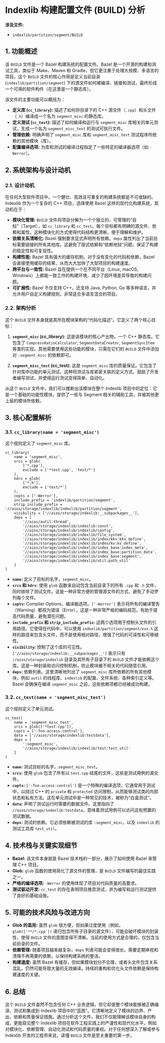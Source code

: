 
# Indexlib 构建配置文件 (BUILD) 分析

**涉及文件:**

*   `indexlib/partition/segment/BUILD`

## 1. 功能概述

该 `BUILD` 文件是一个 Bazel 构建系统的配置文件。Bazel 是一个开源的构建和测试工具，类似于 Make、Maven 和 Gradle，但它更注重于处理大规模、多语言的项目。这个 `BUILD` 文件的核心作用是定义当前目录 (`indexlib/partition/segment`) 下的源文件如何被编译、链接和测试，最终形成一个可用的软件构件（在这里是一个静态库）。

该文件的主要功能可以概括为：

*   **定义库 (`cc_library`):** 描述了如何将目录下的 C++ 源文件（`.cpp`）和头文件（`.h`）编译成一个名为 `segment_misc` 的静态库。
*   **定义测试 (`cc_test`):** 描述了如何编译和运行与 `segment_misc` 库相关的单元测试，生成一个名为 `segment_misc_test` 的测试可执行文件。
*   **管理依赖:** 明确声明了 `segment_misc` 库和 `segment_misc_test` 测试程序所依赖的其他模块（库）。
*   **配置编译选项:** 为库和测试的编译过程指定了一些特定的编译器选项（如 `-Werror`）。

## 2. 系统架构与设计动机

### 2.1. 设计动机

在任何大型软件项目中，一个健壮、高效且可重复的构建系统都是不可或缺的。Indexlib 作为一个复杂的 C++ 项目，选择使用 Bazel 这样的现代化构建系统，其动机在于：

*   **模块化管理:** `BUILD` 文件将项目分解为一个个独立的、可管理的“目标”（Target），如 `cc_library` 和 `cc_test`。每个目标都有明确的源文件、依赖和属性。这种模块化的方式使得代码结构更清晰，便于理解和维护。
*   **依赖关系清晰化:** Bazel 强制要求显式声明所有依赖。`deps` 属性列出了当前目标需要链接的所有其他库。这避免了隐式依赖和“依赖地狱”问题，保证了构建的稳定性和可复现性。
*   **构建性能:** Bazel 具有强大的缓存机制。对于没有变化的代码和依赖，Bazel 会直接使用缓存的结果，从而大大加快了大型项目的构建速度。
*   **跨平台与一致性:** Bazel 旨在提供一个在不同平台（Linux, macOS, Windows）上都能一致工作的构建环境，减少了因环境差异导致的构建问题。
*   **可扩展性:** Bazel 不仅支持 C++，还支持 Java, Python, Go 等多种语言，并允许用户自定义构建规则，非常适合多语言混合的项目。

### 2.2. 架构分析

这个 `BUILD` 文件本身就是其所在模块架构的“代码化描述”。它定义了两个核心目标：

1.  **`segment_misc` (cc_library):** 这是该模块的核心产出物，一个 C++ 静态库。它包含了 `CompressRatioCalculator`, `SegmentDataCreator`, `SegmentSyncItem` 等类的实现。其他需要使用这些功能的模块，只需在它们的 `BUILD` 文件中添加对 `:segment_misc` 的依赖即可。

2.  **`segment_misc_test` (cc_test):** 这是 `segment_misc` 库的质量保证。它包含了针对库中功能的单元测试。这种将测试与库紧密关联的定义方式，鼓励了开发者编写测试，并使得运行测试变得简单、自动化。

从这个 `BUILD` 文件中，我们可以推断出该模块在整个 Indexlib 项目中的定位：它是一个基础的功能性模块，提供了一些与 Segment 相关的辅助工具，并被其他更上层的模块所依赖。

## 3. 核心配置解析

### 3.1. `cc_library(name = 'segment_misc')`

这个规则定义了 `segment_misc` 库。

```bazel
cc_library(
    name = 'segment_misc',
    srcs = glob(
        ['*.cpp'],
        exclude = ['*test.cpp', 'test/*']
    ),
    hdrs = glob(
        ['*.h'],
        exclude = ['test/*']
    ),
    copts = ['-Werror'],
    include_prefix = 'indexlib/partition/segment',
    strip_include_prefix = '//aios/storage/indexlib/indexlib/partition/segment',
    visibility = ['//aios/storage/indexlib:__subpackages__'],
    deps = [
        '//aios/autil:thread',
        '//aios/storage/indexlib/indexlib:const',
        '//aios/storage/indexlib/indexlib/config',
        '//aios/storage/indexlib/indexlib/file_system',
        '//aios/storage/indexlib/indexlib/index/kkv:kkv_define',
        '//aios/storage/indexlib/indexlib/index/kv:kv_define',
        '//aios/storage/indexlib/indexlib/index_base:index_meta',
        '//aios/storage/indexlib/indexlib/index_base:partition_data',
        '//aios/storage/indexlib/indexlib/index_base:segment',
        '//aios/storage/indexlib/indexlib/util:path_util'
    ]
)
```

*   **`name`:** 定义了目标的名字，`segment_misc`。
*   **`srcs` 和 `hdrs`:** 使用 `glob` 函数来自动包含当前目录下的所有 `.cpp` 和 `.h` 文件，同时排除了测试文件。这是一种非常方便的管理源文件的方式，避免了手动罗列每个文件。
*   **`copts`:** Compiler Options，编译器选项。`['-Werror']` 表示将所有的编译警告（Warning）都视为错误（Error），这是一种非常严格的编码规范，有助于提高代码质量，避免潜在问题。
*   **`include_prefix` 和 `strip_include_prefix`:** 这两个选项用于控制头文件的引用路径。它使得在代码中，可以使用 `indexlib/partition/segment/xxx.h` 这样的路径来包含头文件，而不是使用相对路径，增强了代码的可读性和可移植性。
*   **`visibility`:** 控制了这个库的可见性。`['//aios/storage/indexlib:__subpackages__']` 表示只有 `//aios/storage/indexlib` 目录及其所有子目录下的 `BUILD` 文件才能依赖这个库。这是一种封装和访问控制机制，防止模块被不相关的代码随意引用。
*   **`deps`:** 依赖列表。这里清晰地列出了 `segment_misc` 库所依赖的所有其他模块，例如 `autil` 的线程库、`indexlib` 的配置、文件系统、各种索引定义等。Bazel 会确保在编译 `segment_misc` 之前，这些依赖项都已经被成功构建。

### 3.2. `cc_test(name = 'segment_misc_test')`

这个规则定义了单元测试。

```bazel
cc_test(
    name = 'segment_misc_test',
    srcs = glob(['*test.cpp']),
    copts = ['-fno-access-control'],
    data = ['//aios/storage/indexlib:testdata'],
    deps = [
        ':segment_misc',
        '//aios/storage/indexlib/indexlib/test:test_util'
    ]
)
```

*   **`name`:** 测试目标的名字，`segment_misc_test`。
*   **`srcs`:** 使用 `glob` 包含了所有以 `test.cpp` 结尾的文件，这些是测试用例的源文件。
*   **`copts`:** `['-fno-access-control']` 是一个特殊的编译选项，它通常用于测试中，以绕过 C++ 的 `private` 和 `protected` 访问限制，从而能够测试类的内部状态和私有方法。这在单元测试中是一种常见的技术，被称为“白盒测试”。
*   **`data`:** 声明了测试运行时需要的数据文件。这里指向了 `//aios/storage/indexlib:testdata`，意味着测试用例可以访问这些预置的测试数据。
*   **`deps`:** 测试的依赖。它必须依赖被测试的库 `:segment_misc`，以及 `indexlib` 的测试工具库 `test_util`。

## 4. 技术栈与关键实现细节

*   **Bazel:** 该文件本身就是 Bazel 技术栈的一部分，展示了如何使用 Bazel 来管理 C++ 项目。
*   **Glob:** `glob` 函数的使用简化了源文件的管理，是 `BUILD` 文件编写的最佳实践之一。
*   **严格的编译选项:** `-Werror` 的使用体现了项目对代码质量的高要求。
*   **测试驱动开发:** `cc_test` 的存在表明项目推崇测试，并为编写和运行测试提供了良好的基础设施。

## 5. 可能的技术风险与改进方向

*   **Glob 的滥用:** 虽然 `glob` 很方便，但如果过度使用（例如，`glob(['**/*.cpp'])` 递归包含所有子目录的源文件），可能会破坏模块的封装性，使得 `BUILD` 文件的意图变得不清晰。当前的使用方式是合理的，仅包含当前目录的文件。
*   **依赖管理:** 随着项目越来越复杂，`deps` 列表可能会变得很长。需要定期审视和清理不再需要的依赖，以保持构建系统的整洁。
*   **构建速度:** 虽然 Bazel 有缓存，但如果模块划分不合理，或者头文件包含关系混乱，仍然可能导致大量的无效编译。持续的重构和优化头文件依赖是保持构建速度的关键。

## 6. 总结

这个 `BUILD` 文件虽然不包含任何 C++ 业务逻辑，但它却是整个模块能够被正确编译、测试和集成到 Indexlib 项目中的“蓝图”。它清晰地定义了模块的边界、产出、依赖和质量保证措施。通过分析这个文件，我们不仅能理解该模块自身的构成，更能窥见整个 Indexlib 项目在软件工程实践上的严谨性和现代化水平，例如对模块化、依赖管理、自动化测试和代码质量的重视。对于任何想深入了解或参与 Indexlib 开发的工程师来说，读懂 `BUILD` 文件是至关重要的第一步。
